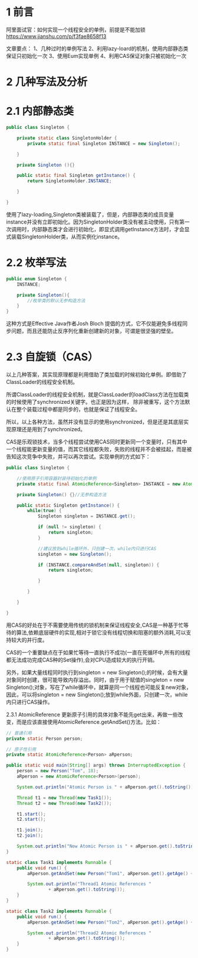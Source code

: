 # 1 前言
阿里面试官：如何实现一个线程安全的单例，前提是不能加锁   https://www.jianshu.com/p/f3fae8658f13


文章要点：
1、几种过时的单例写法
2、利用lazy-loard的机制，使用内部静态类保证只初始化一次
3、使用Eum实现单例
4、利用CAS保证对象只被初始化一次

# 2 几种写法及分析
# 2.1 内部静态类
```java
public class Singleton {

    private static class SingletonHolder {
        private static final Singleton INSTANCE = new Singleton();

    }

    private Singleton (){}

    public static final Singleton getInstance() {
        return SingletonHolder.INSTANCE;

    }

}
```
使用了lazy-loading,Singleton类被装载了，但是，内部静态类的成员变量instance并没有立即初始化。因为SingletonHolder类没有被主动使用，只有第一次调用时，内部静态类才会进行初始化，即显式调用getInstance方法时，才会显式装载SingletonHolder类，从而实例化instance。


# 2.2 枚举写法
```java
public enum Singleton {
    INSTANCE;

    private Singleton(){
        //枚举类的默认无参构造方法
    }
}
```

这种方式是Effective Java作者Josh Bloch 提倡的方式，它不仅能避免多线程同步问题，而且还能防止反序列化重新创建新的对象，可谓是很坚强的壁垒。

# 2.3 自旋锁（CAS）
以上几种答案，其实现原理都是利用借助了类加载的时候初始化单例。即借助了ClassLoader的线程安全机制。

所谓ClassLoader的线程安全机制，就是ClassLoader的loadClass方法在加载类的时候使用了synchronized关键字。也正是因为这样， 除非被重写，这个方法默认在整个装载过程中都是同步的，也就是保证了线程安全。

所以，以上各种方法，虽然并没有显示的使用synchronized，但是还是其底层实现原理还是用到了synchronized。

CAS是乐观锁技术，当多个线程尝试使用CAS同时更新同一个变量时，只有其中一个线程能更新变量的值，而其它线程都失败，失败的线程并不会被挂起，而是被告知这次竞争中失败，并可以再次尝试。实现单例的方式如下：

```java
public class Singleton {

    //使用原子引用容器封装待初始化的单例
    private static final AtomicReference<Singleton> INSTANCE = new AtomicReference<>();

    private Singleton() {}//无参构造方法

    public static Singleton getInstance() {
        while(true) {
            Singleton singleton = INSTANCE.get();

            if (null != singleton) {
                return singleton;
            }

            //建议放到while循环外，只创建一次，while内只进行CAS
            singleton = new Singleton();

            if (INSTANCE.compareAndSet(null, singleton)) {
                return singleton;

            }

        }

    }

}

```
用CAS的好处在于不需要使用传统的锁机制来保证线程安全,CAS是一种基于忙等待的算法,依赖底层硬件的实现,相对于锁它没有线程切换和阻塞的额外消耗,可以支持较大的并行度。

CAS的一个重要缺点在于如果忙等待一直执行不成功(一直在死循环中,所有的线程都无法成功完成CAS种的Set操作),会对CPU造成较大的执行开销。

另外，如果大量线程同时执行到singleton = new Singleton();的时候，会有大量对象同时创建，很可能导致内存溢出。同时，由于用于赋值的singleton = new Singleton();对象，写在了while循环中，就算是同一个线程也可能反复new对象，因此，可以将singleton = new Singleton();放到while外面，只创建一次，while内只进行CAS操作。

2.3.1 AtomicReference
更新原子引用的具体对象不能先get出来，再做一些改变，而是应该直接使用AtomicReference.getAndSet()方法。比如：
```java
// 普通引用
private static Person person;

// 原子性引用
private static AtomicReference<Person> aRperson;

public static void main(String[] args) throws InterruptedException {
    person = new Person("Tom", 18);
    aRperson = new AtomicReference<Person>(person);

    System.out.println("Atomic Person is " + aRperson.get().toString());

    Thread t1 = new Thread(new Task1());
    Thread t2 = new Thread(new Task2());

    t1.start();
    t2.start();

    t1.join();
    t2.join();

    System.out.println("Now Atomic Person is " + aRperson.get().toString());
}

static class Task1 implements Runnable {
    public void run() {
        aRperson.getAndSet(new Person("Tom1", aRperson.get().getAge() + 1));

        System.out.println("Thread1 Atomic References "
                + aRperson.get().toString());
    }
}

static class Task2 implements Runnable {
    public void run() {
        aRperson.getAndSet(new Person("Tom2", aRperson.get().getAge() + 2));

        System.out.println("Thread2 Atomic References "
                + aRperson.get().toString());
    }
}
```
